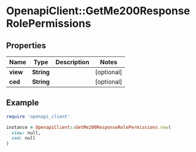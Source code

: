 # OpenapiClient::GetMe200ResponseRolePermissions

## Properties

| Name | Type | Description | Notes |
| ---- | ---- | ----------- | ----- |
| **view** | **String** |  | [optional] |
| **ced** | **String** |  | [optional] |

## Example

```ruby
require 'openapi_client'

instance = OpenapiClient::GetMe200ResponseRolePermissions.new(
  view: null,
  ced: null
)
```

